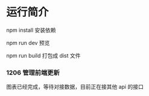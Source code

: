 # 运行简介

npm install 安装依赖

npm run dev 预览

npm run build 打包成 dist 文件

### 1206 管理前端更新

图表已经完成，等待对接数据，目前正在接其他 api 的接口